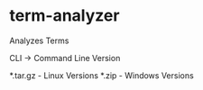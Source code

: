 term-analyzer
=============

Analyzes Terms


CLI -> Command Line Version

*.tar.gz - Linux Versions
*.zip - Windows Versions
